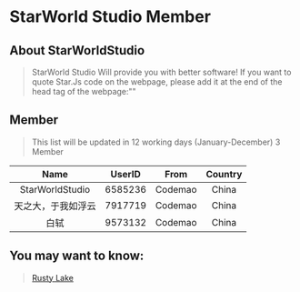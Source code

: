 # StarWorld Studio Member

## About StarWorldStudio

> StarWorld Studio Will provide you with better software!
> If you want to quote Star.Js code on the webpage, please add it at the end of the head tag of the webpage:"<kbd><title>Example | StarJs</title></kbd>"


## Member

> This list will be updated in 12 working days (January-December)
> 3 Member


|Name|UserID|From|Country|
|:--:|:--:|:--:|:--:|
|StarWorldStudio|6585236|Codemao|China|
|天之大，于我如浮云|7917719|Codemao|China|
|白轼|9573132|Codemao|China|





## You may want to know:
> [Rusty Lake](http://www.rustylake.com/)
